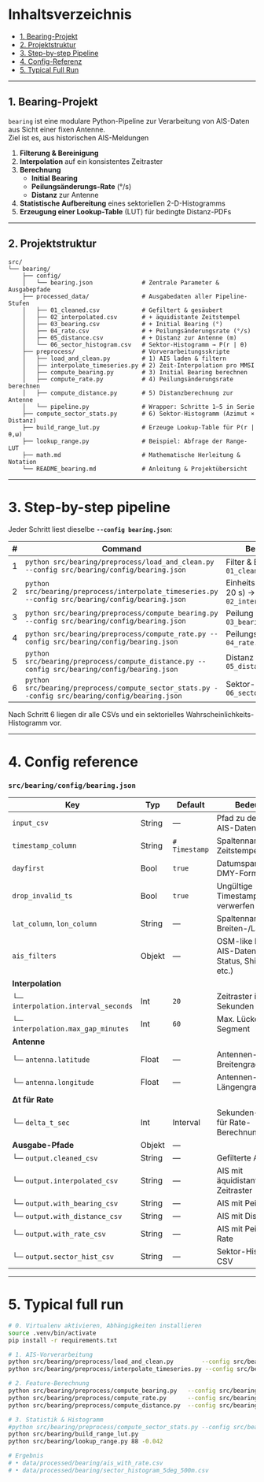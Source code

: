 # Inhaltsverzeichnis

- [1. Bearing-Projekt](#1-bearing-projekt)  
- [2. Projektstruktur](#2-projektstruktur)  
- [3. Step-by-step Pipeline](#3-step-by-step-pipeline)  
- [4. Config-Referenz](#4-config-referenz)  
- [5. Typical Full Run](#5-typical-full-run)  

---

## 1. Bearing-Projekt

`bearing` ist eine modulare Python-Pipeline zur Verarbeitung von AIS-Daten aus Sicht einer fixen Antenne.  
Ziel ist es, aus historischen AIS-Meldungen

1. **Filterung & Bereinigung**  
2. **Interpolation** auf ein konsistentes Zeitraster  
3. **Berechnung**  
   - **Initial Bearing**  
   - **Peilungsänderungs-Rate** (°/s)  
   - **Distanz** zur Antenne  
4. **Statistische Aufbereitung** eines sektoriellen 2-D-Histogramms  
5. **Erzeugung einer Lookup-Table** (LUT) für bedingte Distanz-PDFs  

---

## 2. Projektstruktur

```
src/
└── bearing/
    ├── config/
    │   └── bearing.json              # Zentrale Parameter & Ausgabepfade
    ├── processed_data/               # Ausgabedaten aller Pipeline-Stufen
    │   ├── 01_cleaned.csv            # Gefiltert & gesäubert
    │   ├── 02_interpolated.csv       # + äquidistante Zeitstempel
    │   ├── 03_bearing.csv            # + Initial Bearing (°)
    │   ├── 04_rate.csv               # + Peilungsänderungsrate (°/s)
    │   ├── 05_distance.csv           # + Distanz zur Antenne (m)
    │   └── 06_sector_histogram.csv   # Sektor-Histogramm → P(r | θ)
    ├── preprocess/                   # Vorverarbeitungsskripte
    │   ├── load_and_clean.py         # 1) AIS laden & filtern
    │   ├── interpolate_timeseries.py # 2) Zeit-Interpolation pro MMSI
    │   ├── compute_bearing.py        # 3) Initial Bearing berechnen
    │   ├── compute_rate.py           # 4) Peilungsänderungsrate berechnen
    │   ├── compute_distance.py       # 5) Distanzberechnung zur Antenne
    │   └── pipeline.py               # Wrapper: Schritte 1–5 in Serie
    ├── compute_sector_stats.py       # 6) Sektor-Histogramm (Azimut × Distanz)
    ├── build_range_lut.py            # Erzeuge Lookup-Table für P(r | θ,ω)
    ├── lookup_range.py               # Beispiel: Abfrage der Range-LUT
    ├── math.md                       # Mathematische Herleitung & Notation
    └── README_bearing.md             # Anleitung & Projektübersicht
```

---

# 3.  Step-by-step pipeline

Jeder Schritt liest dieselbe **`--config bearing.json`**:

| #  | Command                                                                                           | Beschreibung                                              |
|----|---------------------------------------------------------------------------------------------------|-----------------------------------------------------------|
| 1  | `python src/bearing/preprocess/load_and_clean.py --config src/bearing/config/bearing.json`        | Filter & Bereinigung → `01_cleaned.csv`                   |
| 2  | `python src/bearing/preprocess/interpolate_timeseries.py --config src/bearing/config/bearing.json`| Einheits-Zeitraster (z.B. 20 s) → `02_interpolated.csv`   |
| 3  | `python src/bearing/preprocess/compute_bearing.py --config src/bearing/config/bearing.json`       | Peilung berechnen → `03_bearing.csv`                      |
| 4  | `python src/bearing/preprocess/compute_rate.py --config src/bearing/config/bearing.json`          | Peilungs-Rate → `04_rate.csv`                             |
| 5  | `python src/bearing/preprocess/compute_distance.py --config src/bearing/config/bearing.json`      | Distanz zur Antenne → `05_distance.csv`                   |
| 6  | `python src/bearing/preprocess/compute_sector_stats.py --config src/bearing/config/bearing.json`  | Sektor-Histogramm → `06_sector_histogram.csv`             |

Nach Schritt 6 liegen dir alle CSVs und ein sektorielles Wahrscheinlichkeits-Histogramm vor.

---

# 4.  Config reference

### `src/bearing/config/bearing.json`

| Key                          | Typ        | Default    | Bedeutung                                                         |
|------------------------------|------------|------------|-------------------------------------------------------------------|
| `input_csv`                  | String     | —          | Pfad zu den Roh-AIS-Daten                                         |
| `timestamp_column`           | String     | `# Timestamp` | Spaltenname mit Zeitstempel                                  |
| `dayfirst`                   | Bool       | `true`     | Datumsparsing im DMY-Format                                      |
| `drop_invalid_ts`            | Bool       | `true`     | Ungültige Timestamps verwerfen                                   |
| `lat_column`, `lon_column`   | String     | —          | Spaltennamen für Breiten-/Längengrad                              |
| `ais_filters`                | Objekt     | —          | OSM-like Filter für AIS-Daten (Class, Status, Ship type etc.)     |
| **Interpolation**            |            |            |                                                                   |
| └─ `interpolation.interval_seconds` | Int   | `20`       | Zeitraster in Sekunden                                            |
| └─ `interpolation.max_gap_minutes` | Int     | `60`       | Max. Lücke → neuer Segment                                       |
| **Antenne**                  |            |            |                                                                   |
| └─ `antenna.latitude`        | Float      | —          | Antennen-Breitengrad                                              |
| └─ `antenna.longitude`       | Float      | —          | Antennen-Längengrad                                               |
| **Δt für Rate**              |            |            |                                                                   |
| └─ `delta_t_sec`             | Int        | Interval  | Sekunden-Intervall für Rate-Berechnung                             |
| **Ausgabe-Pfade**            | Objekt     | —          |                                                                   |
| └─ `output.cleaned_csv`      | String     | —          | Gefilterte AIS-Daten                                              |
| └─ `output.interpolated_csv` | String     | —          | AIS mit äquidistantem Zeitraster                                  |
| └─ `output.with_bearing_csv` | String     | —          | AIS mit Peilung                                                   |
| └─ `output.with_distance_csv`| String     | —          | AIS mit Distanz                                                   |
| └─ `output.with_rate_csv`    | String     | —          | AIS mit Peilungs-Rate                                             |
| └─ `output.sector_hist_csv`  | String     | —          | Sektor-Histogramm CSV                                             |

---

# 5.  Typical full run

```bash
# 0. Virtualenv aktivieren, Abhängigkeiten installieren
source .venv/bin/activate
pip install -r requirements.txt

# 1. AIS-Vorverarbeitung
python src/bearing/preprocess/load_and_clean.py        --config src/bearing/config/bearing.json
python src/bearing/preprocess/interpolate_timeseries.py --config src/bearing/config/bearing.json

# 2. Feature-Berechnung
python src/bearing/preprocess/compute_bearing.py   --config src/bearing/config/bearing.json
python src/bearing/preprocess/compute_rate.py      --config src/bearing/config/bearing.json
python src/bearing/preprocess/compute_distance.py  --config src/bearing/config/bearing.json

# 3. Statistik & Histogramm
#python src/bearing/preprocess/compute_sector_stats.py --config src/bearing/config/bearing.json
python src/bearing/build_range_lut.py 
python src/bearing/lookup_range.py 88 -0.042

# Ergebnis
# • data/processed/bearing/ais_with_rate.csv
# • data/processed/bearing/sector_histogram_5deg_500m.csv
